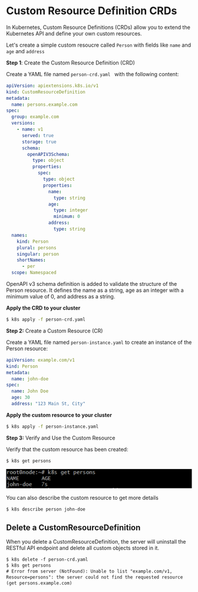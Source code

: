 # Custom Resource Definition CRDs

In Kubernetes, Custom Resource Definitions (CRDs) allow you to extend the Kubernetes API and define your own custom resources.

Let's create a simple custom resoucre called `Person` with fields like `name` and `age` and `address`

**Step 1**: Create the Custom Resource Definition (CRD)

Create a YAML file named `person-crd.yaml ` with the following content:

``` yaml
apiVersion: apiextensions.k8s.io/v1
kind: CustomResourceDefinition
metadata:
  name: persons.example.com
spec:
  group: example.com
  versions:
    - name: v1
      served: true
      storage: true
      schema:
        openAPIV3Schema:
          type: object
          properties:
            spec:
              type: object
              properties:
                name:
                  type: string
                age:
                  type: integer
                  minimum: 0
                address:
                  type: string
  names:
    kind: Person
    plural: persons
    singular: person
    shortNames:
      - per
  scope: Namespaced
```
OpenAPI v3 schema definition is added to validate the structure of the Person resource. It defines the name as a string, age as an integer with a minimum value of 0, and address as a string.

**Apply the CRD to your cluster**

```bash +@Output
$ k8s apply -f person-crd.yaml
```

**Step 2:** Create a Custom Resource (CR)

Create a YAML file named `person-instance.yaml` to create an instance of the Person resource:

```yaml
apiVersion: example.com/v1
kind: Person
metadata:
  name: john-doe
spec:
  name: John Doe
  age: 30
  address: "123 Main St, City"

```

**Apply the custom resource to your cluster**

```bash +@Output
$ k8s apply -f person-instance.yaml
```

**Step 3:** Verify and Use the Custom Resource

Verify that the custom resource has been created:

```bash +@Output
$ k8s get persons
```

![](images/crd_output.png)

You can also describe the custom resource to get more details

```bash +@Output
$ k8s describe person john-doe
```

## Delete a CustomResourceDefinition

When you delete a CustomResourceDefinition, the server will uninstall the RESTful API endpoint and delete all custom objects stored in it.

```
$ k8s delete -f person-crd.yaml
$ k8s get persons 
# Error from server (NotFound): Unable to list "example.com/v1, Resource=persons": the server could not find the requested resource (get persons.example.com)

```